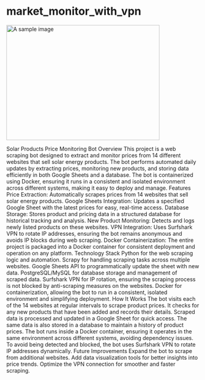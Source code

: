 # market_monitor_with_vpn
<img src="https://blog.feniceenergy.com/wp-content/uploads/2024/05/how-is-solar-energy-useful-to-us.jpg" alt="A sample image" width="400" height="300">

Solar Products Price Monitoring Bot Overview This project is a web scraping bot designed to extract and monitor prices from 14 different websites that sell solar energy products. The bot performs automated daily updates by extracting prices, monitoring new products, and storing data efficiently in both Google Sheets and a database. The bot is containerized using Docker, ensuring it runs in a consistent and isolated environment across different systems, making it easy to deploy and manage. Features Price Extraction: Automatically scrapes prices from 14 websites that sell solar energy products. Google Sheets Integration: Updates a specified Google Sheet with the latest prices for easy, real-time access. Database Storage: Stores product and pricing data in a structured database for historical tracking and analysis. New Product Monitoring: Detects and logs newly listed products on these websites. VPN Integration: Uses Surfshark VPN to rotate IP addresses, ensuring the bot remains anonymous and avoids IP blocks during web scraping. Docker Containerization: The entire project is packaged into a Docker container for consistent deployment and operation on any platform. Technology Stack Python for the web scraping logic and automation. Scrapy for handling scraping tasks across multiple websites. Google Sheets API to programmatically update the sheet with new data. PostgreSQL/MySQL for database storage and management of scraped data. Surfshark VPN for IP rotation, ensuring the scraping process is not blocked by anti-scraping measures on the websites. Docker for containerization, allowing the bot to run in a consistent, isolated environment and simplifying deployment. How It Works The bot visits each of the 14 websites at regular intervals to scrape product prices. It checks for any new products that have been added and records their details. Scraped data is processed and updated in a Google Sheet for quick access. The same data is also stored in a database to maintain a history of product prices. The bot runs inside a Docker container, ensuring it operates in the same environment across different systems, avoiding dependency issues. To avoid being detected and blocked, the bot uses Surfshark VPN to rotate IP addresses dynamically. Future Improvements Expand the bot to scrape from additional websites. Add data visualization tools for better insights into price trends. Optimize the VPN connection for smoother and faster scraping.
